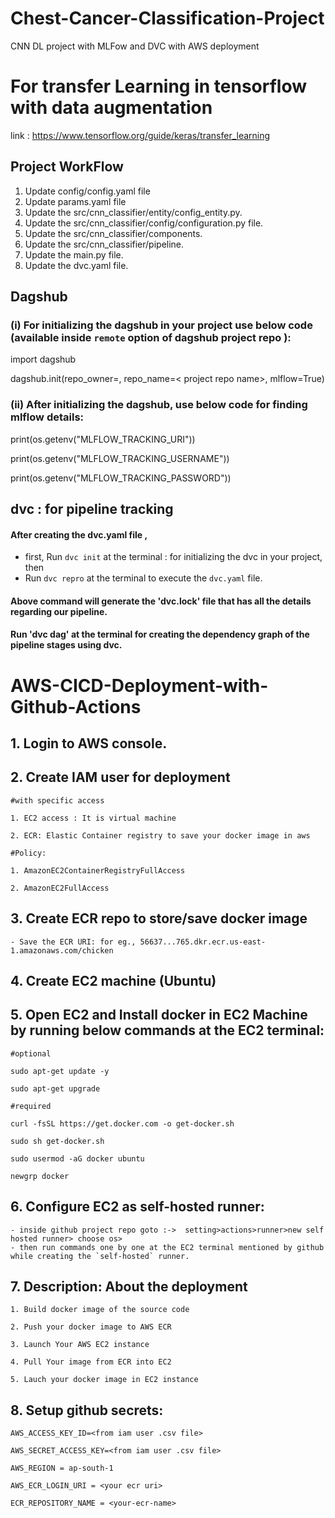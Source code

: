 # Chest-Cancer-Classification-Project
CNN DL project with MLFow and DVC with AWS deployment

# For transfer Learning in tensorflow with data augmentation 
link : https://www.tensorflow.org/guide/keras/transfer_learning

## Project WorkFlow

1. Update config/config.yaml file
2. Update params.yaml file
3. Update the src/cnn_classifier/entity/config_entity.py.
4. Update the src/cnn_classifier/config/configuration.py file.
5. Update the src/cnn_classifier/components.
6. Update the src/cnn_classifier/pipeline.
7. Update the main.py file.
8. Update the dvc.yaml file.


##  Dagshub

### (i) For initializing the dagshub in your project use below code (available inside `remote` option of dagshub project repo ):

import dagshub

dagshub.init(repo_owner=<project repo owner>, repo_name=< project repo name>, mlflow=True)

### (ii) After initializing the dagshub, use below code for finding mlflow details:
print(os.getenv("MLFLOW_TRACKING_URI"))

print(os.getenv("MLFLOW_TRACKING_USERNAME"))

print(os.getenv("MLFLOW_TRACKING_PASSWORD"))


## dvc : for pipeline tracking 

#### After creating the dvc.yaml file ,
- first, Run `dvc init` at the terminal : for initializing the dvc in your project, then
- Run `dvc repro` at the terminal to execute the `dvc.yaml` file.
#### Above command will generate the 'dvc.lock' file that has all the details regarding our pipeline.
#### Run 'dvc dag' at the terminal for creating the dependency graph of the pipeline stages using dvc.

# AWS-CICD-Deployment-with-Github-Actions

## 1. Login to AWS console.

## 2. Create IAM user for deployment

	#with specific access

	1. EC2 access : It is virtual machine

	2. ECR: Elastic Container registry to save your docker image in aws

	#Policy:

	1. AmazonEC2ContainerRegistryFullAccess

	2. AmazonEC2FullAccess

	
## 3. Create ECR repo to store/save docker image
    - Save the ECR URI: for eg., 56637...765.dkr.ecr.us-east-1.amazonaws.com/chicken

	
## 4. Create EC2 machine (Ubuntu) 

## 5. Open EC2 and Install docker in EC2 Machine by running below commands at the EC2 terminal:
	
	#optional

	sudo apt-get update -y

	sudo apt-get upgrade
	
	#required

	curl -fsSL https://get.docker.com -o get-docker.sh

	sudo sh get-docker.sh

	sudo usermod -aG docker ubuntu

	newgrp docker
	
## 6. Configure EC2 as self-hosted runner:
    - inside github project repo goto :->  setting>actions>runner>new self hosted runner> choose os> 
	- then run commands one by one at the EC2 terminal mentioned by github while creating the `self-hosted` runner.

## 7. Description: About the deployment

	1. Build docker image of the source code

	2. Push your docker image to AWS ECR

	3. Launch Your AWS EC2 instance

	4. Pull Your image from ECR into EC2

	5. Lauch your docker image in EC2 instance

## 8. Setup github secrets:

    AWS_ACCESS_KEY_ID=<from iam user .csv file>

    AWS_SECRET_ACCESS_KEY=<from iam user .csv file>

    AWS_REGION = ap-south-1

    AWS_ECR_LOGIN_URI = <your ecr uri>

    ECR_REPOSITORY_NAME = <your-ecr-name>






